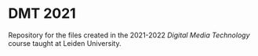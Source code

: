# DMT 2021

Repository for the files created in the 2021-2022 *Digital Media Technology* course taught at Leiden University.
